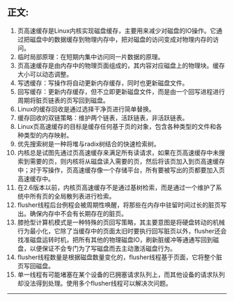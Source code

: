 ## 正文:<br>

1. 页高速缓存是Linux内核实现磁盘缓存，主要用来减少对磁盘的IO操作。它通过把磁盘中的数据缓存到物理内存中，把对磁盘的访问变成对物理内存的访问。<br>
2. 临时局部原理：在短期内集中访问同一片数据的原理。<br>
3. 页高速缓存是由内存中的物理页面组成的，其内容对应磁盘上的物理块。缓存大小可以动态调整。<br>
4. 写透缓存：写操作将自动更新内存缓存，同时也更新磁盘文件。<br>
5. 回写缓存：更新内存缓存，但不立即更新磁盘文件，而是由一个回写进程进行周期将脏页链表的页写回到磁盘。<br>
6. Linux的缓存回收是通过选择干净页进行简单替换。<br>
7. 缓存回收的双链策略：维护两个链表，活跃链表，非活跃链表。<br>
8. Linux页高速缓存的目标是缓存任何基于页的对象，包含各种类型的文件和各种类型的内存映射。<br>
9. 优先搜索树是一种将堆与radix树结合的快速检索树。<br>
10. 内核总是试图先通过页高速缓存来满足所有读请求，如果在页高速缓存中未搜索到需要的页，则内核将从磁盘读入需要的页，然后将该页加入到页高速缓存中；对于写操作，页高速缓存像一个存储平台，所有要被写出的页都要加入页高速缓存中。<br>
11. 在2.6版本以前，内核页高速缓存不是通过基树检索，而是通过一个维护了系统中所有页的全局散列表进行检索。<br>
12. flusher线程后台例程会被周期性唤醒，将那些在内存中驻留时间过长的脏页写出。确保内存中不会有长期存在的脏页。<br>
13. 膝抢型计算机模式是一种特殊的页回写策略，其主要意图是将硬盘转动的机械行为最小化，它除了当缓存中的页面太旧时要执行回写脏页以外，flusher还会找准磁盘运转时机，把所有其他的物理磁盘IO，刷新脏缓冲等通通写回到磁盘，以便保证不会专门为了写磁盘而去主动激活磁盘行为。<br>
14. flusher线程数量是根据磁盘数量变化的，flusher线程基于页面，它将整个脏页写回磁盘。<br>
15. 单一线程有可能堵塞在某个设备的已拥塞请求队列上，而其他设备的请求队列却没法得到处理。使用多个flusher线程可以解决次问题。<br>


---
